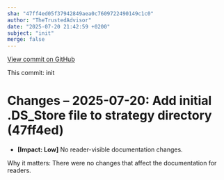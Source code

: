 ```yaml
---
sha: "47ff4ed05f37942849aea0c7609722490149c1c0"
author: "TheTrustedAdvisor"
date: "2025-07-20 21:42:59 +0200"
subject: "init"
merge: false
---
```


[View commit on GitHub](https://github.com/TheTrustedAdvisor/FabricAdoptionFramework/commit/47ff4ed05f37942849aea0c7609722490149c1c0)

This commit: init

# Changes – 2025-07-20: Add initial .DS_Store file to strategy directory (47ff4ed)

- **[Impact: Low]** No reader-visible documentation changes.

Why it matters: There were no changes that affect the documentation for readers.

